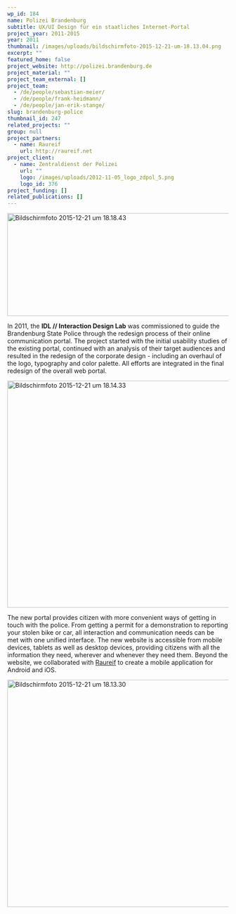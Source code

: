 ```yaml
---
wp_id: 184
name: Polizei Brandenburg
subtitle: UX/UI Design für ein staatliches Internet-Portal
project_year: 2011-2015
year: 2011
thumbnail: /images/uploads/bildschirmfoto-2015-12-21-um-18.13.04.png
excerpt: ""
featured_home: false
project_website: http://polizei.brandenburg.de
project_material: ""
project_team_external: []
project_team:
  - /de/people/sebastian-meier/
  - /de/people/frank-heidmann/
  - /de/people/jan-erik-stange/
slug: brandenburg-police
thumbnail_id: 247
related_projects: ""
group: null
project_partners:
  - name: Raureif
    url: http://raureif.net
project_client:
  - name: Zentraldienst der Polizei
    url: ""
    logo: /images/uploads/2012-11-05_logo_zdpol_5.png
    logo_id: 376
project_funding: []
related_publications: []
---
```

<a href="http://dev.jorditost.com/idl/wp-content/uploads/2015/11/Bildschirmfoto-2015-12-21-um-18.18.43.png"><img class="alignnone wp-image-248 size-content-image" src="http://dev.jorditost.com/idl/wp-content/uploads/2015/11/Bildschirmfoto-2015-12-21-um-18.18.43-660x234.png" alt="Bildschirmfoto 2015-12-21 um 18.18.43" width="660" height="234" /></a>

In 2011, the <strong>IDL // Interaction Design Lab</strong> was commissioned to guide the Brandenburg State Police through the redesign process of their online communication portal. The project started with the initial usability studies of the existing portal, continued with an analysis of their target audiences and resulted in the redesign of the corporate design - including an overhaul of the logo, typography and color palette. All efforts are integrated in the final redesign of the overall web portal.

<a href="http://dev.jorditost.com/idl/wp-content/uploads/2015/11/Bildschirmfoto-2015-12-21-um-18.14.33.png"><img class="alignnone wp-image-245 size-content-image" src="http://dev.jorditost.com/idl/wp-content/uploads/2015/11/Bildschirmfoto-2015-12-21-um-18.14.33-660x516.png" alt="Bildschirmfoto 2015-12-21 um 18.14.33" width="660" height="516" /></a>

The new portal provides citizen with more convenient ways of getting in touch with the police. From getting a permit for a demonstration to reporting your stolen bike or car, all interaction and communication needs can be met with one unified interface. The new website is accessible from mobile devices, tablets as well as desktop devices, providing citizens with all the information they need, wherever and whenever they need them. Beyond the website, we collaborated with <a href="http://raureif.net/en/">Raureif</a> to create a mobile application for Android and iOS.

<a href="http://dev.jorditost.com/idl/wp-content/uploads/2015/11/Bildschirmfoto-2015-12-21-um-18.13.30.png"><img class="alignnone wp-image-246 size-content-image" src="http://dev.jorditost.com/idl/wp-content/uploads/2015/11/Bildschirmfoto-2015-12-21-um-18.13.30-660x517.png" alt="Bildschirmfoto 2015-12-21 um 18.13.30" width="660" height="517" /></a>